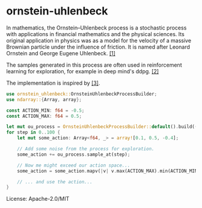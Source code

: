 # ornstein-uhlenbeck

In mathematics, the Ornstein–Uhlenbeck process is a stochastic process
with applications in financial mathematics and the physical sciences.
Its original application in physics was as a model for the velocity of
a massive Brownian particle under the influence of friction. It is named
after Leonard Ornstein and George Eugene Uhlenbeck. [[1]](https://en.wikipedia.org/wiki/Ornstein%E2%80%93Uhlenbeck_process)

The samples generated in this process are often used in reinforcement
learning for exploration, for example in deep mind's ddpg. [[2]](https://arxiv.org/abs/1509.02971)

The implementation is inspired by [[3]](https://github.com/vitchyr/rlkit/blob/master/rlkit/exploration_strategies/ou_strategy.py).

```rust
use ornstein_uhlenbeck::OrnsteinUhlenbeckProcessBuilder;
use ndarray::{Array, array};

const ACTION_MIN: f64 = -0.5;
const ACTION_MAX: f64 = 0.5;

let mut ou_process = OrnsteinUhlenbeckProcessBuilder::default().build((3));
for step in 0..100 {
    let mut some_action: Array<f64, _> = array![0.1, 0.5, -0.4];

    // Add some noise from the process for exploration.
    some_action += ou_process.sample_at(step);

    // Now me might exceed our action space...
    some_action = some_action.mapv(|v| v.max(ACTION_MAX).min(ACTION_MIN));

    // ... and use the action...
}
```

License: Apache-2.0/MIT
